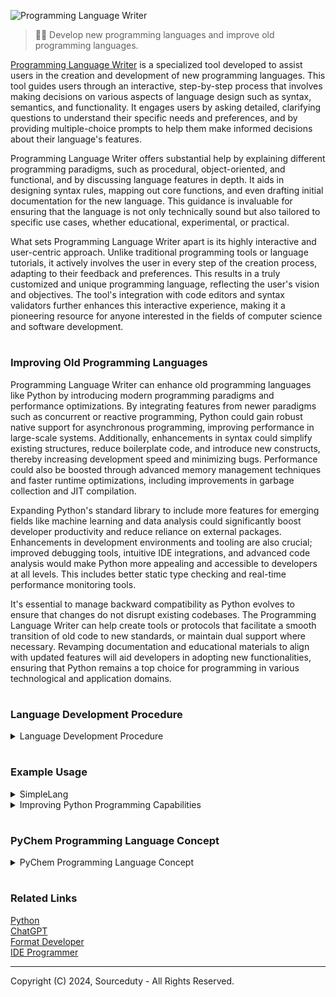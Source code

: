 ![Programming Language Writer](https://github.com/sourceduty/Programming_Language_Writer/assets/123030236/bbefd884-e1b3-4f33-85e7-3fac01455cc4)

> 👨‍💻 Develop new programming languages and improve old programming languages. 

[Programming Language Writer](https://chat.openai.com/g/g-sl0v3JhDZ-programming-language-writer) is a specialized tool developed to assist users in the creation and development of new programming languages. This tool guides users through an interactive, step-by-step process that involves making decisions on various aspects of language design such as syntax, semantics, and functionality. It engages users by asking detailed, clarifying questions to understand their specific needs and preferences, and by providing multiple-choice prompts to help them make informed decisions about their language's features.

Programming Language Writer offers substantial help by explaining different programming paradigms, such as procedural, object-oriented, and functional, and by discussing language features in depth. It aids in designing syntax rules, mapping out core functions, and even drafting initial documentation for the new language. This guidance is invaluable for ensuring that the language is not only technically sound but also tailored to specific use cases, whether educational, experimental, or practical.

What sets Programming Language Writer apart is its highly interactive and user-centric approach. Unlike traditional programming tools or language tutorials, it actively involves the user in every step of the creation process, adapting to their feedback and preferences. This results in a truly customized and unique programming language, reflecting the user's vision and objectives. The tool's integration with code editors and syntax validators further enhances this interactive experience, making it a pioneering resource for anyone interested in the fields of computer science and software development.

#
### Improving Old Programming Languages

Programming Language Writer can enhance old programming languages like Python by introducing modern programming paradigms and performance optimizations. By integrating features from newer paradigms such as concurrent or reactive programming, Python could gain robust native support for asynchronous programming, improving performance in large-scale systems. Additionally, enhancements in syntax could simplify existing structures, reduce boilerplate code, and introduce new constructs, thereby increasing development speed and minimizing bugs. Performance could also be boosted through advanced memory management techniques and faster runtime optimizations, including improvements in garbage collection and JIT compilation.

Expanding Python's standard library to include more features for emerging fields like machine learning and data analysis could significantly boost developer productivity and reduce reliance on external packages. Enhancements in development environments and tooling are also crucial; improved debugging tools, intuitive IDE integrations, and advanced code analysis would make Python more appealing and accessible to developers at all levels. This includes better static type checking and real-time performance monitoring tools.

It's essential to manage backward compatibility as Python evolves to ensure that changes do not disrupt existing codebases. The Programming Language Writer can help create tools or protocols that facilitate a smooth transition of old code to new standards, or maintain dual support where necessary. Revamping documentation and educational materials to align with updated features will aid developers in adopting new functionalities, ensuring that Python remains a top choice for programming in various technological and application domains.

#
### Language Development Procedure

<details><summary>Language Development Procedure</summary>
<br>

Procedure:

1. Define the Language Specification

Before you can use the new language, you need a detailed specification that outlines all its features, syntax rules, and behavior. This specification acts as a blueprint for building the language processor (interpreter or compiler) and ensures consistency and clarity in how the language functions.

2. Develop an Interpreter or Compiler

Interpreter: An interpreter executes programs directly from the source code, translating it line-by-line into machine code. This approach is typically easier to implement and is ideal for educational purposes because it allows for immediate feedback.

Compiler: A compiler translates the entire program into machine code before execution. This method can lead to better performance but is more complex to develop.

3. Create a Standard Library

Develop a set of libraries that provide useful functions and tools within the language, such as file handling, mathematical functions, and data manipulation utilities. This helps users accomplish common tasks more easily.

4. Write Documentation
   
Create comprehensive documentation that covers:

Syntax and Semantics: Explain how to write valid code, including variables, control structures, functions, classes, and more.

Examples and Tutorials: Provide clear examples and tutorial content that guide new users on how to start programming.

API References: Detail the standard library functions, what they do, and how to use them.

6. Develop Educational Materials

Developing educational materials that teach programming concepts using the new language can be very helpful. These could include:

Interactive Tutorials: Online platforms where students can write and execute code directly in their browsers.

Coursework: Structured courses that introduce programming in educational institutions.

7. Set Up a Development Environment
   
Create or adapt an existing integrated development environment (IDE) or a simple text editor setup that supports syntax highlighting, error checking, and other features that help users write code more efficiently.

<br>    
</details>

#
### Example Usage

<details><summary>SimpleLang</summary>
<br>
   
### SimpleLang

Here is what a program written in SimpleLang might look like:

```

plaintext
# This is a comment in SimpleLang

# Variable declaration and initialization
number = 10
greeting = "Hello, SimpleLang!"

# Conditional statement
if number > 5
    print "Number is greater than 5"

# Loop example
while number > 0
    print number
    number = number - 1

# Print a greeting
print greeting

```

<br>    
</details>

<details><summary>Improving Python Programming Capabilities</summary>
<br>

Here's a plan for improving Python's concurrency and asynchronous programming capabilities:

Understanding the Current Limitations:
- Global Interpreter Lock (GIL): Limits execution of Python bytecodes to one thread at a time, affecting CPU-bound applications.
- Existing Solutions: Python offers modules like `threading`, `multiprocessing`, `asyncio`, and `concurrent.futures`.

Potential Enhancements:
1. GIL Removal or Replacement:
   
   - Pros: Allows true multi-threaded execution on multi-core processors, increasing performance for CPU-bound applications.
   - Cons: Could break existing C extensions and require significant changes to memory management.

3. Improved Asynchronous Programming:
   
   - Enhance `asyncio`: Make `asyncio` more robust and easier to use by simplifying the API and improving performance.
   - Expand `async` and `await`: Increase integration of these keywords across the standard library and third-party modules.

4. Better Multithreading Support:
   
   - Thread Safety in Libraries: Ensure popular libraries are thread-safe and capable of handling multithreading efficiently.
   - Enhanced `threading` Module: Improve synchronization primitives and offer better control over thread management.

5. More Efficient Multiprocessing:
   
   - Simplified API: Make the `multiprocessing` module more intuitive and less error-prone.
   - Performance Improvements: Enhance communication and data sharing between processes to reduce overhead.

7. Education and Documentation:
   
   - Better Learning Resources: Develop comprehensive guides and documentation for Python's concurrency features.
   - Best Practices and Patterns: Provide examples of best practices and design patterns for concurrent programming in Python.

Next Steps:

- Gather feedback from the Python community and collaborate with core developers.
- Consider drafting a Python Enhancement Proposal (PEP) outlining the changes.

<br>    
</details>

#
### PyChem Programming Language Concept

<details><summary>PyChem Programming Language Concept</summary>
<br>

PyChem, designed specifically for chemical engineers and chemists, aims to simplify the expression and computation of chemical reactions and processes through a more intuitive syntax.

Sourceduty, the developer behind PyChem, embarked on a mission to revolutionize the way chemical engineers and chemists interact with computational tools. Drawing from their own experiences in the field, they recognized the need for a programming language that could seamlessly translate chemical concepts into code. With a deep understanding of both chemistry and software development, Sourceduty meticulously crafted PyChem, infusing it with a domain-specific syntax tailored to the intricacies of chemical processes. Through PyChem, Sourceduty sought to democratize access to computational tools in chemistry, empowering practitioners to perform complex calculations with ease. Their dedication to bridging the gap between chemistry and programming has propelled PyChem into the spotlight, offering a compelling alternative to general-purpose languages like Python for those in the chemical sciences. 

### Advantages of PyChem

1. Domain-Specific Syntax: PyChem provides a syntax that is closer to the terminology and processes used in chemistry. For example, writing chemical equations directly in code, using terms like `Substance` and `Reaction`, can make the language more accessible to chemists who may not be experienced programmers.

2. Simplified Chemical Operations: PyChem can abstract away the complexity involved in setting up and performing common chemical computations, such as balancing equations or calculating reaction stoichiometry, which would typically require additional libraries and more lines of code in Python.

3. Integrated Chemical Features: With built-in functionalities tailored for chemical engineering, users do not need to integrate and learn multiple external libraries. This can decrease the learning curve and streamline coding tasks.

### Considerations with Python

1. Flexibility and Versatility: Python is a general-purpose language with a vast ecosystem of libraries and frameworks that can handle a wide variety of tasks beyond just chemical computations. This makes it more flexible but also might require more setup for specific tasks.

2. Community and Support: Python has a large, active community and extensive documentation. This can be invaluable for solving problems, learning new skills, and integrating diverse functionalities.

3. Learning Curve: Python's syntax is considered one of the easiest to learn for programming beginners. However, applying it to specific domains like chemistry might require additional learning about relevant libraries such as NumPy, SciPy, or RDKit.

### PyChem Usage

- For Chemists and Chemical Engineers: PyChem could be easier and more efficient due to its specialized focus, reducing the need to understand the broader programming concepts and library usage in Python.

- For General Programmers: Python might be preferable if the need is for a more versatile programming skill set that can be applied across different domains, not just chemistry.

Ultimately, the choice between PyChem and Python depends on the user's specific requirements, their background, and what tasks they need to perform. PyChem is designed to be a bridge for those in the chemical fields to leverage computational tools more directly and effectively. If your goal is to enable chemists with minimal programming background to perform computational tasks easily, PyChem would be a great asset.

<br>
</details>

#
### Related Links

[Python](https://github.com/sourceduty/Python)
<br>
[ChatGPT](https://github.com/sourceduty/ChatGPT)
<br>
[Format Developer](https://github.com/sourceduty/Format_Developer)
<br>
[IDE Programmer](https://github.com/sourceduty/IDE_Programmer)

***
Copyright (C) 2024, Sourceduty - All Rights Reserved.
